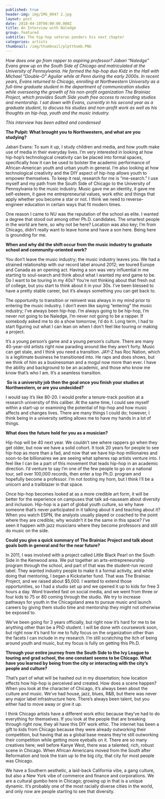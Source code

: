 ```yaml
---
published: true
header-img: img/IMG_8947 2.jpg
layout: post
date: 2018-04-10T00:00:00.000Z
title: An Interview with Naledge
group: featured
subtitle: The hip-hop veteran ponders his next chapter
categories: artists
thumbnail: /img/thumbnail/plptthumb.PNG
---
```

<p><em>How does one go from rapper to aspiring professor? Jabari &ldquo;Naledge&rdquo; Evans grew up on the South Side of Chicago and matriculated at the University of Pennsylvania. He formed the hip-hop duo Kidz in the Hall with Michael &ldquo;Double-O&rdquo; Aguilar while at Penn during the early 2000s. In recent years, Evans returned to Chicago, enrolling at Northwestern University as a full-time graduate student in the department of communication studies while overseeing the growth of his non-profit organization The Brainiac Project, which provides South Side youth free access to recording studios and mentorship. I sat down with Evans, currently in his second year as a graduate student, to discuss his studies and non-profit work as well as his thoughts on hip-hop, youth and the music industry. &nbsp;</em></p>
<p><em>This interview has been edited and condensed</em></p>
<p><strong>The Pulpit: What brought you to Northwestern, and what are you studying?</strong></p>
<p>Jabari Evans: To sum it up, I study children and media, and how youth make use of media in their everyday lives. I&rsquo;m very interested in looking at how hip-hop&rsquo;s technological creativity can be placed into formal spaces, specifically how it can be used to bolster the academic performance of African-American youth and urban youth in general. I&rsquo;m also looking at how technological creativity and the DIY aspect of hip-hop allows youth to empower themselves. To keep it real, research for me is &ldquo;me-search.&rdquo; I use myself and my path from the South Side of Chicago to the University of Pennsylvania to the music industry. Music gave me an identity, it gave me self-esteem, it gave me entrepreneurial values, work ethic and things that apply whether you become a star or not. I think we need to reverse-engineer education in certain ways that fit modern times.</p>
<p>One reason I came to NU was the reputation of the school as elite. I wanted a degree that stood out among other Ph.D. candidates. The smartest people in the world are here, so why not be here? Location was also key; I&rsquo;m from Chicago, didn&rsquo;t really want to leave home and have a son here. Being here is grounding for me.&nbsp;</p>
<p><strong>When and why did the shift occur from the music industry to graduate school and community-oriented work?</strong></p>
<p>You don&rsquo;t leave the music industry; the music industry leaves you. We had a strained relationship with our record label around 2012; we toured Europe and Canada as an opening act. Having a son was very influential in me starting to soul-search and think about what I wanted my end game to be. Do I want to be touring in my 40s? You&rsquo;re not thinking about that fresh out of college, but you start to think about it in your 30s. I&rsquo;ve been blessed to have a pretty stable career, but it&rsquo;s always something you can get back to.&nbsp;</p>
<p>The opportunity to transition or reinvent was always in my mind prior to entering the music industry. I don&rsquo;t even like saying &ldquo;entering&rdquo; the music industry; I&rsquo;ve always been hip-hop. I&rsquo;m always going to be hip-hop, I&rsquo;m never not going to be Naledge, I&rsquo;m never not going to be a rapper. If somebody asked me to do a show tomorrow, I&rsquo;d do it. Long term, I had to start figuring out what I can lean on when I don&rsquo;t feel like touring or making a project.</p>
<p>It&rsquo;s a young person&rsquo;s game and a young person&rsquo;s culture. There are many 40-year-old artists right now parading around like they aren&rsquo;t forty. Music can get stale, and I think you need a transition. JAY-Z has Roc Nation, which is a legitimate business he transitioned into. He raps and does shows, but we think of him as a businessman and a mogul now more than ever. I have the ability and background to be an academic, and those who know me know that&rsquo;s who I am. It&rsquo;s a seamless transition.</p>
<p>&nbsp;<strong>So is a university job then the goal once you finish your studies at Northwestern, or are you undecided?</strong></p>
<p>I would say it&rsquo;s like 80-20. I would prefer a tenure-track position at a research university of this caliber. At the same time, I could see myself within a start-up or examining the potential of hip-hop and how music affects and changes lives. There are many things I could do; however, I think being in a university setting allows me to have my hands in a lot of things.</p>
<p><strong>What does the future hold for you as a musician?</strong></p>
<p>Hip-hop will be 40 next year. We couldn&rsquo;t see where rappers go when they get older, but now we have a solid cohort. It took 20 years for people to see hip-hop as more than a fad, and now that we have hip-hop millionaires and soon-to-be billionaires we are seeing what spheres rap artists venture into. I feel like I can be a part of this movement that leads hip-hop in an academic direction. I&rsquo;d venture to say I&rsquo;m one of the few people to go on a national tour, sell over 100,000 records, then enter a top Ph.D. program and hopefully become a professor. I&rsquo;m not tooting my horn, but I think I&rsquo;ll be a unicorn and a trailblazer in that space.</p>
<p>Once hip-hop becomes looked at as a more credible art form, it will be better for the experience on campuses that talk ad-nauseam about diversity and inclusion. Hip-hop is a part of global youth culture, so why have someone that&rsquo;s never participated in it talking about it and teaching about it? When you watch ESPN, the analysts usually played or coached to the point where they are credible; why wouldn&rsquo;t it be the same in this space? I&rsquo;ve seen it happen with jazz musicians where they become professors and still do music on the side.</p>
<p><strong>Could you give a quick summary of The Brainiac Project and talk about goals both in general and for the near future?</strong>&nbsp;</p>
<p>In 2011, I was involved with a project called Little Black Pearl on the South Side in the Kenwood area. We put together an arts-entrepreneurship program through the school, and part of that was the student-run record label. They wanted industry people to make it a formal activity, and while doing that mentoring, I began a Kickstarter fund. That was The Brainiac Project, and we raised about $5,000. I wanted to extend those opportunities, so I had a studio set up and we opened it up to kids for free 3 hours a day. Word traveled fast on social media, and we went from three or four kids to 75 or 80 coming through the studio. We try to increase pathways for youth in the Chicagoland area to pursue music and launch careers by giving them studio time and mentorship they might not otherwise be exposed to.</p>
<p>We&rsquo;ve been going for 3 years officially, but right now it&rsquo;s hard for me to be anything other than be a PhD student. I will be done with coursework soon, but right now it&rsquo;s hard for me to fully focus on the organization other than the facets I can include in my research. I&rsquo;m still scratching the itch of being around youth and music, but my focus is fully on getting this Ph.D.</p>
<p><strong>Through your entire journey from the South Side to the Ivy League to touring and grad school, the one constant seems to be Chicago. What have you learned by being from the city or interacting with the city&rsquo;s people and culture?</strong></p>
<p>That&rsquo;s part of what will be hashed out in my dissertation; how location effects how hip-hop is perceived and created. How does a scene happen? When you look at the character of Chicago, it&rsquo;s always been about the culture and music. We&rsquo;ve had house, jazz, blues, R&amp;B, but there was never any major label infrastructure here. There&rsquo;s always been talent, but you either had to move away or give it up.</p>
<p>I think Chicago artists have a different work ethic because they&rsquo;ve had to do everything for themselves. If you look at the people that are breaking through right now, they all have this DIY work ethic. The internet has been a gift to kids from Chicago because they were already outworking their competition, but having that as a global base means they&rsquo;re still outworking their competition while getting more eyeballs on it. There are so many creatives here; well before Kanye West, there was a talented, rich, robust scene in Chicago. When African Americans moved from the South after Reformation and took the train up to the big city, that city for most people was Chicago.</p>
<p>We have a Southern aesthetic, a laid-back California vibe, a gang culture, but also a New York vibe of commerce and finance and corporations. We are a cultural gumbo here in Chicago; growing up in that is a unique dynamic. It&rsquo;s probably one of the most racially diverse cities in the world, and only now are people starting to see that diversity.</p>
